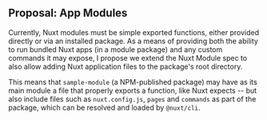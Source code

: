 ## Proposal: App Modules

Currently, Nuxt modules must be simple exported functions, either provided 
directly or via an installed package. As a means of providing both the ability
to run bundled Nuxt apps (in a module package) and  any custom commands it may 
expose, I propose we extend the Nuxt Module spec to also allow adding Nuxt 
application files to the package's root directory.

This means that `sample-module` (a NPM-published package) may have as its main
module a file that properly exports a function, like Nuxt expects -- but also
include files such as `nuxt.config.js`, `pages` and `commands` as part of the
package, which can be resolved and loaded by `@nuxt/cli`.
